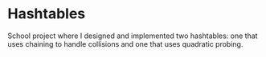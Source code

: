 # Hashtables
School project where I designed and implemented two hashtables: one that uses chaining to handle collisions and one that uses quadratic probing.
